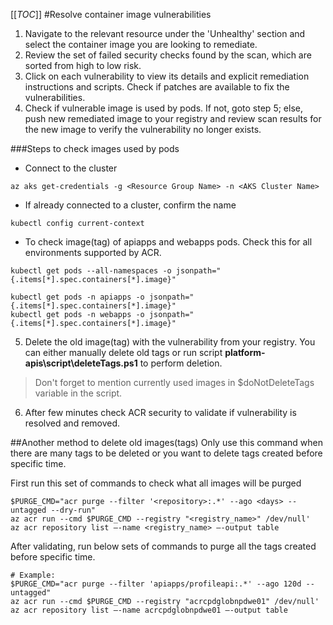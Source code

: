 [[_TOC_]]
#Resolve container image vulnerabilities

1. Navigate to the relevant resource under the 'Unhealthy' section and select the container image you are looking to remediate.
2. Review the set of failed security checks found by the scan, which are sorted from high to low risk.
3. Click on each vulnerability to view its details and explicit remediation instructions and scripts. Check if patches are available to fix the vulnerabilities.
4. Check if vulnerable image is used by pods. If not, goto step 5; else, push new remediated image to your registry and review scan results for the new image to verify the vulnerability no longer exists.

###Steps to check images used by pods

- Connect to the cluster
```
az aks get-credentials -g <Resource Group Name> -n <AKS Cluster Name>
```
- If already connected to a cluster, confirm the name
```
kubectl config current-context
```
- To check image(tag) of apiapps and webapps pods. Check this for all environments supported by ACR.
```
kubectl get pods --all-namespaces -o jsonpath="{.items[*].spec.containers[*].image}"

kubectl get pods -n apiapps -o jsonpath="{.items[*].spec.containers[*].image}"
kubectl get pods -n webapps -o jsonpath="{.items[*].spec.containers[*].image}"
```

5. Delete the old image(tag) with the vulnerability from your registry. 
You can either manually delete old tags or run script **platform-apis\script\deleteTags.ps1** to perform deletion.
> Don't forget to mention currently used images in $doNotDeleteTags variable in the script.
6. After few minutes check ACR security to validate if vulnerability is resolved and removed. 

##Another method to delete old images(tags)
Only use this command when there are many tags to be deleted or you want to delete tags created before specific time.

First run this set of commands to check what all images will be purged
```
$PURGE_CMD="acr purge --filter '<repository>:.*' --ago <days> --untagged --dry-run"
az acr run --cmd $PURGE_CMD --registry "<registry_name>" /dev/null'
az acr repository list –-name <registry_name> –-output table
```
After validating, run below sets of commands to purge all the tags created before specific time.
```
# Example:
$PURGE_CMD="acr purge --filter 'apiapps/profileapi:.*' --ago 120d --untagged"
az acr run --cmd $PURGE_CMD --registry "acrcpdglobnpdwe01" /dev/null'
az acr repository list –-name acrcpdglobnpdwe01 –-output table
```








